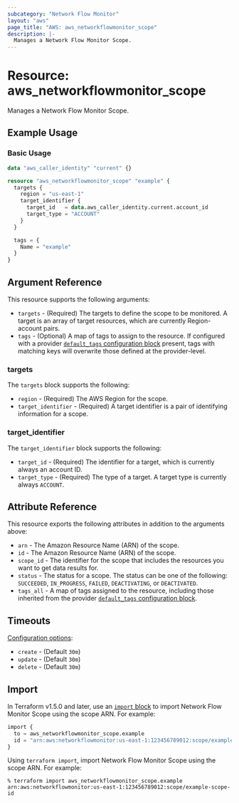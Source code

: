 ```yaml
---
subcategory: "Network Flow Monitor"
layout: "aws"
page_title: "AWS: aws_networkflowmonitor_scope"
description: |-
  Manages a Network Flow Monitor Scope.
---
```


# Resource: aws_networkflowmonitor_scope

Manages a Network Flow Monitor Scope.

## Example Usage

### Basic Usage

```terraform
data "aws_caller_identity" "current" {}

resource "aws_networkflowmonitor_scope" "example" {
  targets {
    region = "us-east-1"
    target_identifier {
      target_id   = data.aws_caller_identity.current.account_id
      target_type = "ACCOUNT"
    }
  }

  tags = {
    Name = "example"
  }
}
```


## Argument Reference

This resource supports the following arguments:

* `targets` - (Required) The targets to define the scope to be monitored. A target is an array of target resources, which are currently Region-account pairs.
* `tags` - (Optional) A map of tags to assign to the resource. If configured with a provider [`default_tags` configuration block](https://registry.terraform.io/providers/hashicorp/aws/latest/docs#default_tags-configuration-block) present, tags with matching keys will overwrite those defined at the provider-level.

### targets

The `targets` block supports the following:

* `region` - (Required) The AWS Region for the scope.
* `target_identifier` - (Required) A target identifier is a pair of identifying information for a scope.

### target_identifier

The `target_identifier` block supports the following:

* `target_id` - (Required) The identifier for a target, which is currently always an account ID.
* `target_type` - (Required) The type of a target. A target type is currently always `ACCOUNT`.

## Attribute Reference

This resource exports the following attributes in addition to the arguments above:

* `arn` - The Amazon Resource Name (ARN) of the scope.
* `id` - The Amazon Resource Name (ARN) of the scope.
* `scope_id` - The identifier for the scope that includes the resources you want to get data results for.
* `status` - The status for a scope. The status can be one of the following: `SUCCEEDED`, `IN_PROGRESS`, `FAILED`, `DEACTIVATING`, or `DEACTIVATED`.
* `tags_all` - A map of tags assigned to the resource, including those inherited from the provider [`default_tags` configuration block](https://registry.terraform.io/providers/hashicorp/aws/latest/docs#default_tags-configuration-block).

## Timeouts

[Configuration options](https://developer.hashicorp.com/terraform/language/resources/syntax#operation-timeouts):

* `create` - (Default `30m`)
* `update` - (Default `30m`)
* `delete` - (Default `30m`)

## Import

In Terraform v1.5.0 and later, use an [`import` block](https://developer.hashicorp.com/terraform/language/import) to import Network Flow Monitor Scope using the scope ARN. For example:

```terraform
import {
  to = aws_networkflowmonitor_scope.example
  id = "arn:aws:networkflowmonitor:us-east-1:123456789012:scope/example-scope-id"
}
```

Using `terraform import`, import Network Flow Monitor Scope using the scope ARN. For example:

```console
% terraform import aws_networkflowmonitor_scope.example arn:aws:networkflowmonitor:us-east-1:123456789012:scope/example-scope-id
```